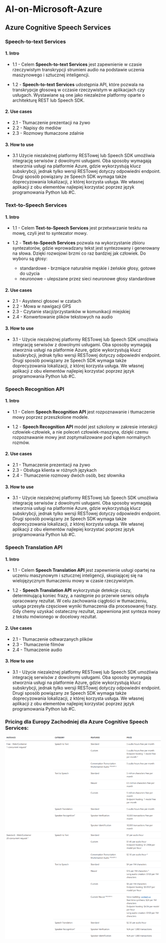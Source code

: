 # AI-on-Microsoft-Azure

## Azure Cognitive Speech Services

### Speech-to-text Services

#### 1. Intro
 - 1.1 - Celem **Speech-to-text Services** jest zapewnienie w czasie rzeczywistym transkrypcji strumieni
 audio na podstawie uczenia maszynowego i sztucznej inteligencji.

 - 1.2 - **Speech-to-text Services** udostępnia API, które pozwala na transkrypcje głosową w cczasie rzeczywistym
 w aplikacjach czy usługach. Wystawiane są one jako niezależne platformy oparte o architekturę REST lub Speech SDK.

#### 2. Use cases
 - 2.1 - Tłumaczenie prezentacji na żywo
 - 2.2 - Napisy do mediów
 - 2.3 - Rozmowy tłumaczone zdalnie

#### 3. How to use
 - 3.1 Użycie niezależnej platformy RESTowej lub Speech SDK umożliwia integrację serwisów z dowolnymi usługami.
 Oba sposoby wymagają stworznia usługi na platformie Azure, gdzie wykorzystują klucz subskrybcji, jednak tylko wersji RESTowej
 dotyczy odpowiedni endpoint. Drugi sposób powiązany ze Speech SDK wymaga także doprecyzowania lokalizacji, z której korzysta usługa.
 We własnej aplikacji z obu elementów najlepiej korzystać poprzez język programowania Python lub #C.

### Text-to-Speech Services

#### 1. Intro
 - 1.1 - Celem **Text-to-Speech Services** jest przetwarzanie tesktu na mowę, czyli jest to syntezator mowy.

 - 1.2 - **Text-to-Speech Services** pozwala na wykorzystanie zbioru syntezatorów, gdzie wprowadzany tekst jest syntezowany
 i generowany na słowa. Dzięki rozwojowi brzmi co raz bardziej jak człowiek. Do wyboru są głosy:
    - standardowe - brzmiące naturalnie męskie i żeńskie głosy, gotowe do użycia
    - neuronowe - ulepszane przez sieci neuronowe głosy standardowe

#### 2. Use cases
 - 2.1 - Asystenci głosowi w czatach
 - 2.2 - Mowa w nawigacji GPS
 - 2.3 - Czytanie stacji/przystanków w komunikacji miejskiej
 - 2.4 - Konwertowanie plików tekstowych na audio

#### 3. How to use
 - 3.1 - Użycie niezależnej platformy RESTowej lub Speech SDK umożliwia integrację serwisów z dowolnymi usługami.
 Oba sposoby wymagają stworznia usługi na platformie Azure, gdzie wykorzystują klucz subskrybcji, jednak tylko wersji RESTowej
 dotyczy odpowiedni endpoint. Drugi sposób powiązany ze Speech SDK wymaga także doprecyzowania lokalizacji, z której korzysta usługa.
 We własnej aplikacji z obu elementów najlepiej korzystać poprzez język programowania Python lub #C.

### Speech Recognition API

#### 1. Intro
 - 1.1 - Celem **Speech Recognition API** jest rozpoznawanie i tłumaczenie mowy poprzez przeszkolone modele.

 - 1.2 - **Speech Recognition API** model jest szkolony w zakresie interakcji człowiek-człowiek, a nie poleceń
  człowiek-maszyna, dzięki czemu rozpoznawanie mowy jest zoptymalizowane pod kątem normalnych rozmów.


#### 2. Use cases
 - 2.1 - Tłumaczenie prezentacji na żywo
 - 2.3 - Obsługa klienta w różnych językach
 - 2.4 - Tłumaczenie rozmowy dwóch osób, bez słownika

#### 3. How to use
 - 3.1 - Użycie niezależnej platformy RESTowej lub Speech SDK umożliwia integrację serwisów z dowolnymi usługami.
   Oba sposoby wymagają stworznia usługi na platformie Azure, gdzie wykorzystują klucz subskrybcji, jednak tylko wersji RESTowej
   dotyczy odpowiedni endpoint. Drugi sposób powiązany ze Speech SDK wymaga także doprecyzowania lokalizacji, z której korzysta usługa.
   We własnej aplikacji z obu elementów najlepiej korzystać poprzez język programowania Python lub #C.

### Speech Translation API

 #### 1. Intro
  - 1.1 - Celem **Speech Translation API** jest zapewnienie usługi opartej na uczeniu maszynowym i sztucznej inteligencji, skupiającej się
  na wielojęzycznym tłumaczeniu mowy w czasie rzeczywistym.
  
  - 1.2 - **Speech Translation API** wykorzystuje detekcje ciszy, determinującą koniec frazy, a następnie po przerwie
  serwis odsyła opracowany rezultat. W celu zachowania ciągłości w tłumaczeniu, usługa przesyła częsciowe wyniki tłumaczenia
  dla procesowanej frazy. Gdy chemy uzyskać ostateczny rezultat, zapewniona jest synteza mowy z tekstu mówionego w docelowy rezultat.

 #### 2. Use cases
  - 2.1 - Tłumaczenie odtwarzanych plików
  - 2.3 - Tłumaczenie filmów
  - 2.4 - Tłumaczenie audio

 #### 3. How to use
  - 3.1 - Użycie niezależnej platformy RESTowej lub Speech SDK umożliwia integrację serwisów z dowolnymi usługami.
    Oba sposoby wymagają stworznia usługi na platformie Azure, gdzie wykorzystują klucz subskrybcji, jednak tylko wersji RESTowej
    dotyczy odpowiedni endpoint. Drugi sposób powiązany ze Speech SDK wymaga także doprecyzowania lokalizacji, z której korzysta usługa.
    We własnej aplikacji z obu elementów najlepiej korzystać poprzez język programowania Python lub #C.

### Pricing dla Europy Zachodniej dla Azure Cognitive Speech Services:
![](img/cognitiveSpeechServices.png)